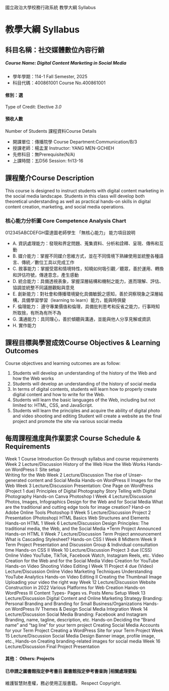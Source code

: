 國立政治大學校務行政系統 教學大綱 Syllabus
# 教學大綱 Syllabus
##  科目名稱：社交媒體數位內容行銷
#####  Course Name: Digital Content Marketing in Social Media
  * 學年學期：114-1 Fall Semester, 2025 
  * 科目代碼：400861001 Course No.400861001
#### 修別：選
Type of Credit: Elective 
_3.0_
#### 預收人數
Number of Students
課程資料Course Details
  * 開課單位：傳播院學 Course Department:Communication/B/3 
  * 授課老師：楊孟潔 Instructor: YANG MEN-GCHIEH 
  * 先修科目：無Prerequisite(N/A)
  * 上課時間：五D56 Session: fri13-16
##  課程簡介Course Description
This course is designed to instruct students with digital content marketing in the social media landscape. Students in this class will develop both theoretical understanding as well as practical hands-on skills in digital content creation, marketing, and social media operations.
###  核心能力分析圖 Core Competence Analysis Chart
012345ABCDEFGH雷達圖老師學生
「無核心能力」 
能力項目說明
  * A. 資訊處理能力：發現和界定問題、蒐集資料、分析和詮釋、呈現、傳佈和互動
  * B. 媒介能力：掌握不同媒介思維方式，並在不同情境下熟練使用並統整各種語言、傳統／數位工具以完成工作
  * C. 敘事能力：掌握受眾和情境特性，知曉如何吸引觀／聽眾，善於運用、轉換和評估符號，傳達意念，產生感動
  * D. 統合能力：具備透視表象，掌握深層結構和機制之能力，進而理解、評估、協調並統整不同議題觀點與意見
  * E. 創新能力：對社會和傳播環境變化具備敏銳之感知，善於洞察現象之深層結構，具備學習學習（learning to learn）能力，能與時俱變
  * F. 倫理能力： 遵守專業價值和倫理，具備批判思考和反省之能力，行事時知所取捨，有所為有所不為
  * G. 溝通能力：具同理心，善於傾聽與溝通，並能與他人分享見解或資訊
  * H. 實作能力
##  課程目標與學習成效Course Objectives & Learning Outcomes 
Course objectives and learning outcomes are as follow:
  1. Students will develop an understanding of the history of the Web and how the Web works
  2. Students will develop an understanding of the history of social media 
  3. In terms of digital contents, students will learn how to properly create digital content and how to write for the Web. 
  4. Students will learn the basic languages of the Web, including but not limited to: HTML, CSS, and JavaScript.
  5. Students will learn the principles and acquire the ability of digital photo and video shooting and editing
Student will create a website as the final project and promote the site via various social media 
##  每周課程進度與作業要求 Course Schedule & Requirements
Week 1
Course Introduction
Go through syllabus and course requirements
Week 2
Lecture/Discussion
History of the Web
How the Web Works
Hands-on
WordPress I: Site setup  
Writing for the Web
Week 2
Lecture/Discussion
The rise of Unser-generated content and Social Media
Hands-on
WordPress II
Images for the Web
Week 3
Lecture/Discussion
Presentation: One Page on WordPress (Project 1 due)
Principles of Digital Photography
Story Telling with Digital Photography
Hands-on
Canva
Photoshop I
Week 4
Lecture/Discussion
Photos, Images, Infographics Design for the Web and for Social Media
What are the traditional and cutting edge tools for image creation?
Hand-on
Adobe Online Tools
Photoshop II
Week 5
Lecture/Discussion
Project 2 Presentation (Photoshop)
HTML Basics
Web Structures and Elements
Hands-on
HTML 1
Week 6
Lecture/Discussion
Design Principles:
The traditional media, the Web, and the Social Media
*Term Project Announced
Hands-on
HTML II
Week 7
Lecture/Discussion
Term Project announcement 
What is Cascading Stylesheet?
Hands-on
CSS I
Week 8
Midterm
Week 9
Term Project Presentation and Discussion
Group & Individual consultation time
Hands-on
CSS II
Week 10
Lecture/Discussion
Project 3 due (CSS)
Online Video
YouTube, TikTok, Facebook Watch, Instagram Reels, etc.
Video Creation for the Web and for the Social Media
Video Creation for YouTube
Hands-on
Video Shooting 
Video Editing I
Week 11
Project 4 due (Video)
Lecture/Discussion
Online Video Marketing Techniques
Understanding YouTube Analytics
Hands-on
Video Editing II
Creating the Thumbnail Image
Uploading your video the right way
Week 12
Lecture/Discussion
Website Construction in 2022
Various Platforms for Web Creation
Hands-on
WordPress III
Content Types- Pages vs. Posts
Menu Setup 
Week 13
Lecture/Discussion
Digital Content and Online Marketing Strategy
Branding: Personal Branding and Branding for Small Business/Organizations
Hands-on
WordPress IV
Themes & Design
Social Media Integration
Week 14
Lecture/Discussion
Social Media Branding: Facebook and Instagram
Branding, name, tagline, description, etc. 
Hands-on
Deciding the “Brand name” and “tag line” for your term project
Creating Social Media Accounts for your Term Project
Creating a WordPress Site for your Term Project
Week 15
Lecture/Discussion
Social Media Design
Banner image, profile image, etc.,
Hands-on
Creating branding-related images for social media
Week 16
Lecture/Discussion
Final Project Presentation
####  其他： Others: Projects 
####  已申請之圖書館指定參考書目  圖書館指定參考書查詢 |相關處理要點
維護智慧財產權，務必使用正版書籍。 Respect Copyright.
